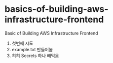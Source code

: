# basics-of-building-aws-infrastructure-frontend
Basic of Building AWS Infrastructure Frontend
1. 첫번째 시도
2. example.txt 만들어봄
3. 히히 Secrets 하나 빼먹음
